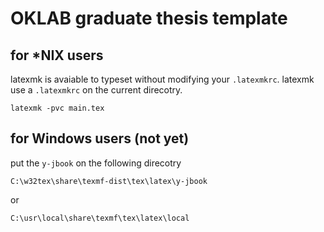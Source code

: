 OKLAB graduate thesis template
==============================
for \*NIX users
----------------
latexmk is avaiable to typeset without modifying your `.latexmkrc`.
latexmk use a `.latexmkrc` on the current direcotry.

```
latexmk -pvc main.tex
```

for Windows users (not yet)
------------------
put the `y-jbook` on the following direcotry

```
C:\w32tex\share\texmf-dist\tex\latex\y-jbook
```

or

```
C:\usr\local\share\texmf\tex\latex\local
```
